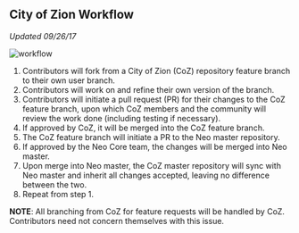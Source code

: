 ## City of Zion Workflow
*Updated 09/26/17*

![workflow](https://github.com/jhepkema/awesome-neo/blob/master/New%20Workflow.png)

1.	Contributors will fork from a City of Zion (CoZ) repository feature branch to their own user branch.
2.	Contributors will work on and refine their own version of the branch.
3.	Contributors will initiate a pull request (PR) for their changes to the CoZ feature branch, upon which CoZ members and the community will review the work done (including testing if necessary). 
4.	If approved by CoZ, it will be merged into the CoZ feature branch.
5.	The CoZ feature branch will initiate a PR to the Neo master repository. 
6.	If approved by the Neo Core team, the changes will be merged into Neo master.
7.	Upon merge into Neo master, the CoZ master repository will sync with Neo master and inherit all changes accepted, leaving no difference between the two.
8.	Repeat from step 1.

**NOTE**: All branching from CoZ for feature requests will be handled by CoZ. Contributors need not concern themselves with this issue.

